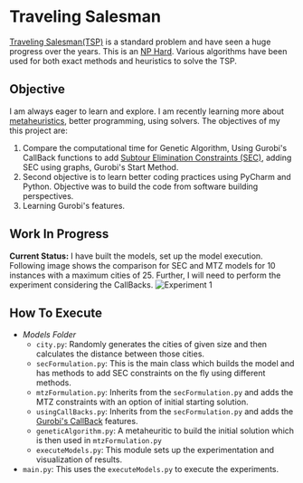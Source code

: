 # Traveling Salesman
[Traveling Salesman(TSP)](https://en.wikipedia.org/wiki/Travelling_salesman_problem) is a standard problem and have seen a huge progress over the years. This is an [NP Hard](https://en.wikipedia.org/wiki/NP-hardness). Various algorithms have been used for both exact methods and heuristics to solve the TSP.

## Objective
I am always eager to learn and explore. I am recently learning more about [metaheuristics](https://en.wikipedia.org/wiki/Metaheuristic), better programming, using solvers. The objectives of my this project are:

1. Compare the computational time for Genetic Algorithm, Using Gurobi's CallBack functions to add [Subtour Elimination Constraints (SEC)](https://medium.com/swlh/techniques-for-subtour-elimination-in-traveling-salesman-problem-theory-and-implementation-in-71942e0baf0c), adding SEC using graphs, Gurobi's Start Method.
2. Second objective is to learn better coding practices using PyCharm and Python. Objective was to build the code from software building perspectives.
3. Learning Gurobi's features.


## Work In Progress
__Current Status:__ I have built the models, set up the model execution. Following image shows the comparison for SEC and MTZ models for 10 instances with a maximum cities of 25. Further, I will need to perform the experiment considering the CallBacks.
![Experiment 1](https://user-images.githubusercontent.com/43048552/116162667-45378780-a6c4-11eb-92c8-57c320f82002.png)

## How To Execute
* _Models Folder_
  * `city.py`: Randomly generates the cities of given size and then calculates the distance between those cities.
  * `secFormulation.py`: This is the main class which builds the model and has methods to add SEC constraints on the fly using different methods.
  * `mtzFormulation.py`: Inherits from the `secFormulation.py` and adds the MTZ constraints with an option of initial starting solution.
  * `usingCallBacks.py`: Inherits from the `secFormulation.py` and adds the [Gurobi's CallBack](https://www.gurobi.com/documentation/9.1/remoteservices/cb_s.html) features.
  * `geneticAlgorithm.py`: A metaheuritic to build the initial solution which is then used in `mtzFormulation.py`
  * `executeModels.py`: This module sets up the experimentation and visualization of results.
* `main.py`: This uses the `executeModels.py` to execute the experiments.
